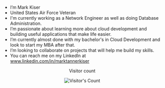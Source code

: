 - I’m Mark Kiser
- United States Air Force Veteran
- I'm currently working as a Network Engineer as well as doing Database Administration.
- I’m passionate about learning more about cloud development and building useful applications that make life easier.
- I’m currently almost done with my bachelor's in Cloud Development and look to start my MBA after that.
- I’m looking to collaborate on projects that will help me build my skills.
- You can reach me on my LinkedIn at www.linkedin.com/in/marktannerkiser

<!---
m-kiser/m-kiser is a ✨ special ✨ repository because its `README.md` (this file) appears on your GitHub profile.
You can click the Preview link to take a look at your changes.
--->
<div align="center"> 
  <p>Visitor count</p>
  <img src="https://profile-counter.glitch.me/m-kiser/count.svg" alt="Visitor's Count" />
</div>
